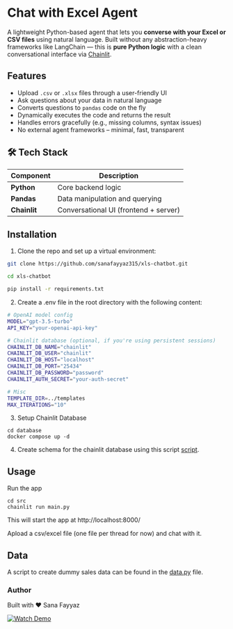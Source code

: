 # Chat with Excel Agent

A lightweight Python-based agent that lets you **converse with your Excel or CSV files** using natural language. Built without any abstraction-heavy frameworks like LangChain — this is **pure Python logic** with a clean conversational interface via [Chainlit](https://www.chainlit.io/).

## Features

- Upload `.csv` or `.xlsx` files through a user-friendly UI
- Ask questions about your data in natural language
- Converts questions to `pandas` code on the fly
- Dynamically executes the code and returns the result
- Handles errors gracefully (e.g., missing columns, syntax issues)
- No external agent frameworks – minimal, fast, transparent

## 🛠️ Tech Stack

| Component      | Description                        |
|----------------|------------------------------------|
| **Python**     | Core backend logic                 |
| **Pandas**     | Data manipulation and querying     |
| **Chainlit**   | Conversational UI (frontend + server)

## Installation

1. Clone the repo and set up a virtual environment:

```bash
git clone https://github.com/sanafayyaz315/xls-chatbot.git

cd xls-chatbot

pip install -r requirements.txt
```

2. Create a .env file in the root directory with the following content:

```bash
# OpenAI model config
MODEL="gpt-3.5-turbo"
API_KEY="your-openai-api-key"

# Chainlit database (optional, if you're using persistent sessions)
CHAINLIT_DB_NAME="chainlit"
CHAINLIT_DB_USER="chainlit"
CHAINLIT_DB_HOST="localhost"
CHAINLIT_DB_PORT="25434"
CHAINLIT_DB_PASSWORD="password"
CHAINLIT_AUTH_SECRET="your-auth-secret"

# Misc
TEMPLATE_DIR=../templates
MAX_ITERATIONS="10"
```

3. Setup Chainlit Database

```
cd database
docker compose up -d
```

4. Create schema for the chainlit database using this script [script](/database/scripts/chainlit_schema.sql).
## Usage
Run the app
```
cd src
chainlit run main.py
```
This will start the app at http://localhost:8000/

Apload a csv/excel file (one file per thread for now) and chat with it. 

## Data
A script to create dummy sales data can be found in the [data.py](src/data.py) file.

### Author
Built with ❤️ Sana Fayyaz

[![Watch Demo](docs/sample.gif)](docs/sample.mp4)